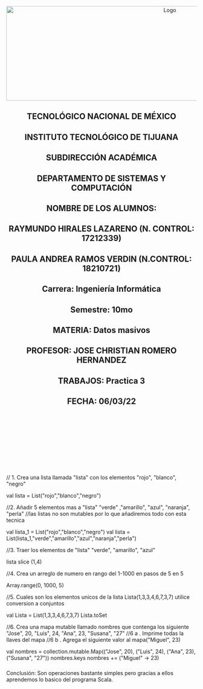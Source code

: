 
<p align="center">
    <img alt="Logo" src="https://www.tijuana.tecnm.mx/wp-content/uploads/2021/08/liston-de-logos-oficiales-educacion-tecnm-FEB-2021.jpg" width=850 height=250>
</p>

<H2><p align="Center">TECNOLÓGICO NACIONAL DE MÉXICO</p></H2>

<H2><p align="Center">INSTITUTO TECNOLÓGICO DE TIJUANA</p></H2>

<H2><p align="Center">SUBDIRECCIÓN ACADÉMICA</p></H2>

<H2><p align="Center">DEPARTAMENTO DE SISTEMAS Y COMPUTACIÓN</p></H2>

<H2><p align="Center">NOMBRE DE LOS ALUMNOS: </p></H2>

<H2><p align="Center">RAYMUNDO HIRALES LAZARENO (N. CONTROL: 17212339)</p></H2>

<H2><p align="Center">PAULA ANDREA RAMOS VERDIN (N.CONTROL: 18210721)</p></H2>

<H2><p align="Center">Carrera: Ingeniería Informática</p></H2>

<H2><p align="Center">Semestre: 10mo </p></H2>

<H2><p align="Center">MATERIA: Datos masivos</p></H2>

<H2><p align="Center">PROFESOR: JOSE CHRISTIAN ROMERO HERNANDEZ</p></H2>

<H2><p align="Center">TRABAJOS: Practica 3</p></H2>

<H2><p align="Center">FECHA: 06/03/22</p></H2>

<br>
<br>
<br>
<br>
<br>
<br>
<br>
<br>




###

// 1. Crea una lista llamada "lista" con los elementos "rojo", "blanco", "negro"

val lista = List("rojo","blanco","negro")

//2. Añadir 5 elementos mas a "lista" "verde" ,"amarillo", "azul", "naranja", "perla"
//las listas no son mutables por lo que añadiremos todo con esta tecnica

val lista_1 = List("rojo","blanco","negro")
val lista = List(lista_1,"verde","amarillo","azul","naranja","perla")

//3. Traer los elementos de "lista" "verde", "amarillo", "azul"

lista slice (1,4)

//4. Crea un arreglo de numero en rango del 1-1000 en pasos de 5 en 5

Array.range(0, 1000, 5)

//5. Cuales son los elementos unicos de la lista Lista(1,3,3,4,6,7,3,7) utilice conversion a conjuntos

val Lista = List(1,3,3,4,6,7,3,7)
Lista.toSet

//6. Crea una mapa mutable llamado nombres que contenga los siguiente "Jose", 20, "Luis", 24, "Ana", 23, "Susana", "27"
//6 a . Imprime todas la llaves del mapa
//6 b . Agrega el siguiente valor al mapa("Miguel", 23)

val nombres = collection.mutable.Map(("Jose", 20), ("Luis", 24), ("Ana", 23), ("Susana", "27"))
nombres.keys
nombres += ("Miguel" -> 23)

###

Conclusión:
Son operaciones bastante simples pero gracias a ellos aprendemos lo basico del programa Scala.